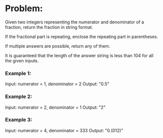 # Problem:

Given two integers representing the numerator and denominator of a fraction, return the fraction in string format.

If the fractional part is repeating, enclose the repeating part in parentheses.

If multiple answers are possible, return any of them.

It is guaranteed that the length of the answer string is less than 104 for all the given inputs.

### Example 1:

Input: numerator = 1, denominator = 2
Output: "0.5"

### Example 2:

Input: numerator = 2, denominator = 1
Output: "2"

### Example 3:

Input: numerator = 4, denominator = 333
Output: "0.(012)"
